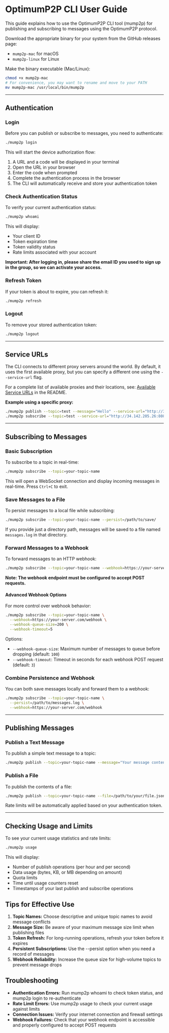 # OptimumP2P CLI User Guide

This guide explains how to use the OptimumP2P CLI tool (mump2p) for publishing and subscribing to messages using the OptimumP2P protocol.

Download the appropriate binary for your system from the GitHub releases page:

- `mump2p-mac` for macOS
- `mump2p-linux` for Linux

Make the binary executable (Mac/Linux):

```sh
chmod +x mump2p-mac
# For convenience, you may want to rename and move to your PATH
mv mump2p-mac /usr/local/bin/mump2p
```

---

## Authentication

### Login

Before you can publish or subscribe to messages, you need to authenticate:

```sh
./mump2p login
```

This will start the device authorization flow:

1. A URL and a code will be displayed in your terminal
2. Open the URL in your browser
3. Enter the code when prompted
4. Complete the authentication process in the browser
5. The CLI will automatically receive and store your authentication token

### Check Authentication Status

To verify your current authentication status:

```sh
./mump2p whoami
```

This will display:

- Your client ID
- Token expiration time
- Token validity status
- Rate limits associated with your account

**Important: After logging in, please share the email ID you used to sign up in the group, so we can activate your access.**

### Refresh Token

If your token is about to expire, you can refresh it:

```sh
./mump2p refresh
```

### Logout

To remove your stored authentication token:

```sh
./mump2p logout
```

---

## Service URLs

The CLI connects to different proxy servers around the world. By default, it uses the first available proxy, but you can specify a different one using the `--service-url` flag.

For a complete list of available proxies and their locations, see: [Available Service URLs](../README.md#available-service-urls) in the README.

**Example using a specific proxy:**
```sh
./mump2p publish --topic=test --message="Hello" --service-url="http://35.221.118.95:8080"
./mump2p subscribe --topic=test --service-url="http://34.142.205.26:8080"
```

---

## Subscribing to Messages

### Basic Subscription

To subscribe to a topic in real-time:

```sh
./mump2p subscribe --topic=your-topic-name
```

This will open a WebSocket connection and display incoming messages in real-time. Press `Ctrl+C` to exit.

### Save Messages to a File

To persist messages to a local file while subscribing:

```sh
./mump2p subscribe --topic=your-topic-name --persist=/path/to/save/
```

If you provide just a directory path, messages will be saved to a file named `messages.log` in that directory.

### Forward Messages to a Webhook

To forward messages to an HTTP webhook:

```sh
./mump2p subscribe --topic=your-topic-name --webhook=https://your-server.com/webhook
```

**Note: The webhook endpoint must be configured to accept POST requests.**

#### Advanced Webhook Options

For more control over webhook behavior:

```sh
./mump2p subscribe --topic=your-topic-name \
  --webhook=https://your-server.com/webhook \
  --webhook-queue-size=200 \
  --webhook-timeout=5
  ```

Options:

- `--webhook-queue-size`: Maximum number of messages to queue before dropping (default: `100`)
- `--webhook-timeout`: Timeout in seconds for each webhook POST request (default: `3`)

### Combine Persistence and Webhook

You can both save messages locally and forward them to a webhook:

```sh
./mump2p subscribe --topic=your-topic-name \
  --persist=/path/to/messages.log \
  --webhook=https://your-server.com/webhook
```

---

## Publishing Messages

### Publish a Text Message

To publish a simple text message to a topic:

```sh
./mump2p publish --topic=your-topic-name --message="Your message content"
```

### Publish a File

To publish the contents of a file:

```sh
./mump2p publish --topic=your-topic-name --file=/path/to/your/file.json
```

Rate limits will be automatically applied based on your authentication token.

---

## Checking Usage and Limits

To see your current usage statistics and rate limits:

```sh
./mump2p usage
```

This will display:

- Number of publish operations (per hour and per second)
- Data usage (bytes, KB, or MB depending on amount)
- Quota limits
- Time until usage counters reset
- Timestamps of your last publish and subscribe operations

## Tips for Effective Use

1. **Topic Names:** Choose descriptive and unique topic names to avoid message conflicts
2. **Message Size:** Be aware of your maximum message size limit when publishing files
3. **Token Refresh:** For long-running operations, refresh your token before it expires
4. **Persistent Subscriptions:** Use the --persist option when you need a record of messages
5. **Webhook Reliability:** Increase the queue size for high-volume topics to prevent message drops

## Troubleshooting

- **Authentication Errors:** Run mump2p whoami to check token status, and mump2p login to re-authenticate
- **Rate Limit Errors:** Use mump2p usage to check your current usage against limits
- **Connection Issues:** Verify your internet connection and firewall settings
- **Webhook Failures:** Check that your webhook endpoint is accessible and properly configured to accept POST requests
  